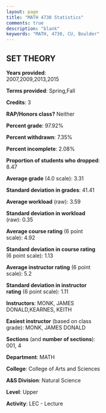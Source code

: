 ```yaml
---
layout: page
title: "MATH 4730 Statistics"
comments: true
description: "blank"
keywords: "MATH, 4730, CU, Boulder"
--- 
```

<head>
<script src="https://ajax.googleapis.com/ajax/libs/jquery/2.1.3/jquery.min.js"></script>
<script src="https://dl.dropboxusercontent.com/s/pc42nxpaw1ea4o9/highcharts.js?dl=0"></script>
<!-- <script src="../assets/js/highcharts.js"></script> -->
<style type="text/css">@font-face {
	font-family: "Bebas Neue";
	src: url(https://www.filehosting.org/file/details/544349/BebasNeue%20Regular.otf) format("opentype");
	}
	h1.Bebas { 
		font-family: "Bebas Neue", Verdana, Tahoma;
	}
</style>
</head>
<body>
	<div id="container" style="float: right; width: 45%; height: 88%; margin-left: 2.5%; margin-right: 2.5%;"></div>
	<script language="JavaScript">
		$(document).ready(function() {
		var chart = {type: 'column'};
		var title = {text: 'Grade Distribution'};
		var xAxis = {categories: ['A','B','C','D','F'],crosshair: true};
		var yAxis = {min: 0,title: {text: 'Percentage'}};
		var tooltip = {headerFormat: '<center><b><span style="font-size:20px">{point.key}</span></b></center>',
		               pointFormat: '<td style="padding:0"><b>{point.y:.1f}%</b></td>',
		               footerFormat: '</table>',shared: true,useHTML: true};
		var plotOptions = {column: {pointPadding: 0.0,borderWidth: 0}};  
		var credits = {enabled: false};var series= [{name: 'Percent',data: [79.25,1.89,9.43,3.77,5.66,]}];
		var json = {};
		json.chart = chart;
		json.title = title;
		json.tooltip = tooltip;
		json.xAxis = xAxis;
		json.yAxis = yAxis;  
		json.series = series;
		json.plotOptions = plotOptions;  
		json.credits = credits;
		$('#container').highcharts(json);
	});
	</script>
</body>
			   
## SET THEORY

**Years provided**: 2007,2009,2013,2015

**Terms provided**: Spring,Fall

**Credits**: 3

**RAP/Honors class?** Neither

**Percent grade**: 97.92%

**Percent withdrawn**: 7.35%

**Percent incomplete**: 2.08%

**Proportion of students who dropped**: 8.47

**Average grade** (4.0 scale): 3.31

**Standard deviation in grades**: 41.41

**Average workload** (raw): 3.59

**Standard deviation in workload** (raw): 0.35

**Average course rating** (6 point scale): 4.92

**Standard deviation in course rating** (6 point scale): 1.13

**Average instructor rating** (6 point scale): 5.2

**Standard deviation in instructor rating** (6 point scale): 1.11

**Instructors**: MONK, JAMES DONALD,KEARNES, KEITH

**Easiest instructor** (based on class grade): MONK, JAMES DONALD

**Sections** (and **number of sections**): 001, 4

**Department**: MATH

**College**: College of Arts and Sciences

**A&S Division**: Natural Science

**Level**: Upper

**Activity**: LEC - Lecture
